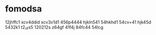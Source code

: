 # fomodsa
12jhffc1
xcv4ddid
xcv3x1d1
456p4444
hjkln541
54hkhd1
54cv+41
hjk45d
5432k1
t2یs5
120212s
z64gf
41f4j
84fc44
54lcg
